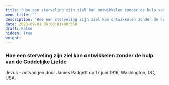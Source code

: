 ```yaml
---
title: "Hoe een sterveling zijn ziel kan ontwikkelen zonder de hulp van de Goddelijke Liefde"
menu_title: ""
description: "Hoe een sterveling zijn ziel kan ontwikkelen zonder de hulp van de Goddelijke Liefde"
date: 2023-09-01 06:00:01+00:550
draft: False
hidden: True
weight:
---
```

### Hoe een sterveling zijn ziel kan ontwikkelen zonder de hulp van de Goddelijke Liefde

Jezus - ontvangen door James Padgett op 17 juni 1916, Washington, DC, USA.
